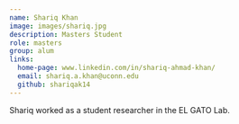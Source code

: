 ```yaml
---
name: Shariq Khan
image: images/shariq.jpg
description: Masters Student
role: masters
group: alum
links:
  home-page: www.linkedin.com/in/shariq-ahmad-khan/
  email: shariq.a.khan@uconn.edu 
  github: shariqak14
---
```


Shariq worked as a student researcher in the EL GATO Lab.